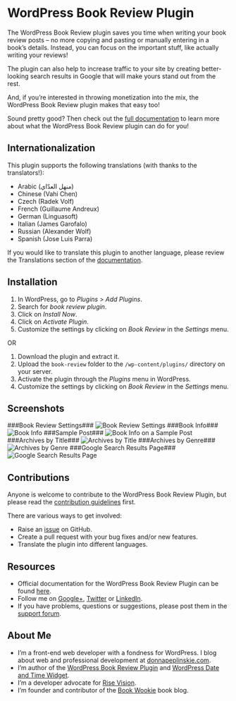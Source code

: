 # WordPress Book Review Plugin #

The WordPress Book Review plugin saves you time when writing your book review posts – no more copying and pasting or manually entering in a book’s details. Instead, you can focus on the important stuff, like actually writing your reviews!

The plugin can also help to increase traffic to your site by creating better-looking search results in Google that will make yours stand out from the rest.

And, if you’re interested in throwing monetization into the mix, the WordPress Book Review plugin makes that easy too!

Sound pretty good? Then check out the [full documentation](http://donnapeplinskie.com/wordpress-book-review-plugin/) to learn more about what the WordPress Book Review plugin can do for you!

## Internationalization ##
This plugin supports the following translations (with thanks to the translators!):

* Arabic (منهل العدّاي‎)
* Chinese (Vahi Chen)
* Czech (Radek Volf)
* French (Guillaume Andreux)
* German (Linguasoft)
* Italian (James Garofalo)
* Russian (Alexander Wolf)
* Spanish (Jose Luis Parra)

If you would like to translate this plugin to another language, please review the Translations section of the [documentation](http://donnapeplinskie.com/wordpress-book-review-plugin/).

## Installation ##

1. In WordPress, go to *Plugins* > *Add Plugins*.
1. Search for *book review plugin*.
1. Click on *Install Now*.
1. Click on *Activate Plugin*.
1. Customize the settings by clicking on *Book Review* in the *Settings* menu.

OR

1. Download the plugin and extract it.
1. Upload the `book-review` folder to the `/wp-content/plugins/` directory on your server.
1. Activate the plugin through the *Plugins* menu in WordPress.
1. Customize the settings by clicking on *Book Review* in the *Settings* menu.

## Screenshots ##

###Book Review Settings###
![Book Review Settings](https://cloud.githubusercontent.com/assets/1190420/5692227/a2c1d80c-98ba-11e4-865d-4667943fed02.png)
###Book Info###
![Book Info](https://cloud.githubusercontent.com/assets/1190420/5692230/a2c64090-98ba-11e4-8326-d111d87c7f1a.png)
###Sample Post###
![Book Info on a Sample Post](https://cloud.githubusercontent.com/assets/1190420/5692229/a2c5fae0-98ba-11e4-9323-e690aa648fea.png)
###Archives by Title###
![Archives by Title](https://cloud.githubusercontent.com/assets/1190420/5692228/a2c37a0e-98ba-11e4-9f34-789dac88c24b.png)
###Archives by Genre###
![Archives by Genre](https://cloud.githubusercontent.com/assets/1190420/5692231/a2c73978-98ba-11e4-8534-1a140584bfec.png)
###Google Search Results Page###
![Google Search Results Page](https://cloud.githubusercontent.com/assets/1190420/5770126/1a086cd6-9cf4-11e4-9881-fc517d73b29e.png)

## Contributions ##
Anyone is welcome to contribute to the WordPress Book Review Plugin, but please read the [contribution guidelines](https://github.com/donnapep/wordpress-book-review-plugin/blob/master/CONTRIBUTING.md) first.

There are various ways to get involved:

* Raise an [issue](https://github.com/donnapep/wordpress-book-review-plugin/issues) on GitHub.
* Create a pull request with your bug fixes and/or new features.
* Translate the plugin into different languages.

## Resources ##
* Official documentation for the WordPress Book Review Plugin can be found [here](http://donnapeplinskie.com/wordpress-book-review-plugin/).
* Follow me on [Google+](https://plus.google.com/u/0/+DonnaPeplinskie/posts), [Twitter](https://twitter.com/donnapep) or [LinkedIn](http://www.linkedin.com/in/donnapeplinskie).
* If you have problems, questions or suggestions, please post them in the [support forum](https://wordpress.org/support/plugin/book-review).

## About Me ##
* I’m a front-end web developer with a fondness for WordPress. I blog about web and professional development at [donnapeplinskie.com](http://donnapeplinskie.com/).
* I’m author of the [WordPress Book Review Plugin](http://wordpress.org/plugins/book-review/) and [WordPress Date and Time Widget](http://wordpress.org/plugins/date-and-time-widget/).
* I’m a developer advocate for [Rise Vision](http://risevision.com/).
* I’m founder and contributor of the [Book Wookie](http://bookwookie.ca) book blog.